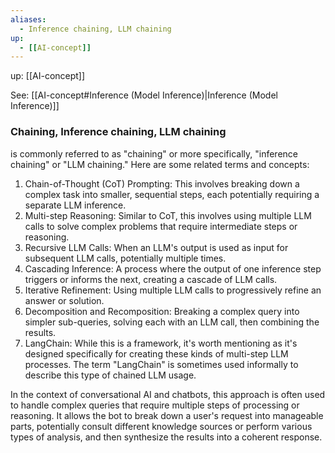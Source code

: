 ```yaml
---
aliases:
  - Inference chaining, LLM chaining
up:
  - [[AI-concept]]
---
```

up:  [[AI-concept]]

See: [[AI-concept#Inference (Model Inference)|Inference (Model Inference)]]
### Chaining, Inference chaining, LLM chaining

is commonly referred to as "chaining" or more specifically, "inference chaining" or "LLM chaining." Here are some related terms and concepts:

1. Chain-of-Thought (CoT) Prompting: This involves breaking down a complex task into smaller, sequential steps, each potentially requiring a separate LLM inference.
2. Multi-step Reasoning: Similar to CoT, this involves using multiple LLM calls to solve complex problems that require intermediate steps or reasoning.
3. Recursive LLM Calls: When an LLM's output is used as input for subsequent LLM calls, potentially multiple times.
4. Cascading Inference: A process where the output of one inference step triggers or informs the next, creating a cascade of LLM calls.
5. Iterative Refinement: Using multiple LLM calls to progressively refine an answer or solution.
6. Decomposition and Recomposition: Breaking a complex query into simpler sub-queries, solving each with an LLM call, then combining the results.
7. LangChain: While this is a framework, it's worth mentioning as it's designed specifically for creating these kinds of multi-step LLM processes. The term "LangChain" is sometimes used informally to describe this type of chained LLM usage.

In the context of conversational AI and chatbots, this approach is often used to handle complex queries that require multiple steps of processing or reasoning. It allows the bot to break down a user's request into manageable parts, potentially consult different knowledge sources or perform various types of analysis, and then synthesize the results into a coherent response.
